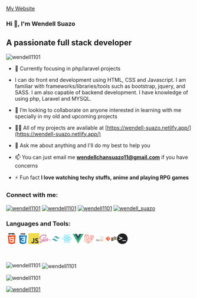[My Website](https://wendell-suazo.netlify.app/)

<h3 align="left">Hi 👋, I'm Wendell Suazo</h3>
<h2 align="left">A passionate full stack developer</h2>

<p align="left"> <img src="https://komarev.com/ghpvc/?username=wendell1101&label=Profile%20views&color=0e75b6&style=flat" alt="wendell1101" /> </p>


- 🔭 Currently focusing in php/laravel projects

- I can do front end development using HTML, CSS and Javascript. I am familiar with frameworks/libraries/tools such as bootstrap, jquery, and SASS. I am also capable of backend development. I have knowledge of using php, Laravel and MYSQL.

- 👯 I’m looking to collaborate on anyone interested in learning with me specially in my old and upcoming projects

- 👨‍💻 All of my projects are available at [https://wendell-suazo.netlify.app/](https://wendell-suazo.netlify.app/)

- 💬 Ask me about anything and I'll do my best to help you

- 📫 You can just email me **wendellchansuazo11@gmail.com** if you have concerns

- ⚡ Fun fact **I love watching techy stuffs, anime and playing RPG games**

<h3 align="left">Connect with me:</h3>
<p align="left">
<a href="https://twitter.com/wendell1101" target="blank"><img align="center" src="https://cdn.jsdelivr.net/npm/simple-icons@3.0.1/icons/twitter.svg" alt="wendell1101" height="30" width="40" /></a>
<a href="https://www.linkedin.com/in/wendell-suazo-8339251aa/" target="blank"><img align="center" src="https://cdn.jsdelivr.net/npm/simple-icons@3.0.1/icons/linkedin.svg" alt="wendell1101" height="30" width="40" /></a>
<a href="https://fb.com/wendell1101" target="blank"><img align="center" src="https://cdn.jsdelivr.net/npm/simple-icons@3.0.1/icons/facebook.svg" alt="wendell1101" height="30" width="40" /></a>
<a href="https://instagram.com/wendell_suazo" target="blank"><img align="center" src="https://cdn.jsdelivr.net/npm/simple-icons@3.0.1/icons/instagram.svg" alt="wendell_suazo" height="30" width="40" /></a>
</p>

<h3 align="left">Languages and Tools:</h3>

<img align="left" alt="html5" width="30px" src="https://raw.githubusercontent.com/github/explore/80688e429a7d4ef2fca1e82350fe8e3517d3494d/topics/html/html.png" />
<img align="left" alt="CSS3" width="30px" src="https://raw.githubusercontent.com/github/explore/80688e429a7d4ef2fca1e82350fe8e3517d3494d/topics/css/css.png" />
<img align="left" alt="JavaScript" width="30px" src="https://raw.githubusercontent.com/github/explore/80688e429a7d4ef2fca1e82350fe8e3517d3494d/topics/javascript/javascript.png" />
<img align="left" alt="sass" width="30px" src="https://raw.githubusercontent.com/github/explore/80688e429a7d4ef2fca1e82350fe8e3517d3494d/topics/sass/sass.png" />
<img align="left" alt="Tailwind Css" width="30px" src="https://raw.githubusercontent.com/github/explore/80688e429a7d4ef2fca1e82350fe8e3517d3494d/topics/tailwind/tailwind.png" />
<img align="left" alt="React" width="30px" src="https://raw.githubusercontent.com/github/explore/80688e429a7d4ef2fca1e82350fe8e3517d3494d/topics/react/react.png" />
<img align="left" alt="Vue" width="30px" src="https://raw.githubusercontent.com/github/explore/80688e429a7d4ef2fca1e82350fe8e3517d3494d/topics/vue/vue.png" />
<img align="left" alt="Laravel" width="30px" src="https://raw.githubusercontent.com/github/explore/80688e429a7d4ef2fca1e82350fe8e3517d3494d/topics/laravel/laravel.png" />
<img align="left" alt="mysql" width="30px" src="https://raw.githubusercontent.com/github/explore/80688e429a7d4ef2fca1e82350fe8e3517d3494d/topics/mysql/mysql.png" />
<img align="left" alt="Git" width="30px" src="https://raw.githubusercontent.com/github/explore/80688e429a7d4ef2fca1e82350fe8e3517d3494d/topics/git/git.png" />
<img align="left" alt="HTML5" width="30px" src="https://raw.githubusercontent.com/github/explore/80688e429a7d4ef2fca1e82350fe8e3517d3494d/topics/terminal/terminal.png" /> <br />

 <br /> <br />
<p><img align="left" src="https://github-readme-stats.vercel.app/api/top-langs?username=wendell1101&show_icons=true&locale=en&layout=compact" alt="wendell1101" /></p>

<p>&nbsp;<img align="center" src="https://github-readme-stats.vercel.app/api?username=wendell1101&show_icons=true&locale=en" alt="wendell1101" /></p>

<p><img align="center" src="https://github-readme-streak-stats.herokuapp.com/?user=wendell1101&" alt="wendell1101" /></p>

<p align="left"> <a href="https://github.com/ryo-ma/github-profile-trophy"><img src="https://github-profile-trophy.vercel.app/?username=wendell1101" alt="wendell1101" /></a> </p>

